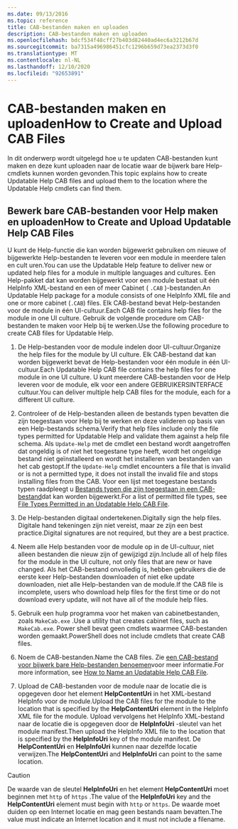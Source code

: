 ```yaml
---
ms.date: 09/13/2016
ms.topic: reference
title: CAB-bestanden maken en uploaden
description: CAB-bestanden maken en uploaden
ms.openlocfilehash: bdcf534f48cff27b403d82440ad4ec6a3212b67d
ms.sourcegitcommit: ba7315a496986451cfc1296b659d73ea2373d3f0
ms.translationtype: MT
ms.contentlocale: nl-NL
ms.lasthandoff: 12/10/2020
ms.locfileid: "92653891"
---
```

# <a name="how-to-create-and-upload-cab-files"></a><span data-ttu-id="c1aed-103">CAB-bestanden maken en uploaden</span><span class="sxs-lookup"><span data-stu-id="c1aed-103">How to Create and Upload CAB Files</span></span>

<span data-ttu-id="c1aed-104">In dit onderwerp wordt uitgelegd hoe u te updaten CAB-bestanden kunt maken en deze kunt uploaden naar de locatie waar de bijwerk bare Help-cmdlets kunnen worden gevonden.</span><span class="sxs-lookup"><span data-stu-id="c1aed-104">This topic explains how to create Updatable Help CAB files and upload them to the location where the Updatable Help cmdlets can find them.</span></span>

## <a name="how-to-create-and-upload-updatable-help-cab-files"></a><span data-ttu-id="c1aed-105">Bewerk bare CAB-bestanden voor Help maken en uploaden</span><span class="sxs-lookup"><span data-stu-id="c1aed-105">How to Create and Upload Updatable Help CAB Files</span></span>

<span data-ttu-id="c1aed-106">U kunt de Help-functie die kan worden bijgewerkt gebruiken om nieuwe of bijgewerkte Help-bestanden te leveren voor een module in meerdere talen en cult uren.</span><span class="sxs-lookup"><span data-stu-id="c1aed-106">You can use the Updatable Help feature to deliver new or updated help files for a module in multiple languages and cultures.</span></span> <span data-ttu-id="c1aed-107">Een Help-pakket dat kan worden bijgewerkt voor een module bestaat uit één HelpInfo XML-bestand en een of meer Cabinet ( `.CAB` )-bestanden.</span><span class="sxs-lookup"><span data-stu-id="c1aed-107">An Updatable Help package for a module consists of one HelpInfo XML file and one or more cabinet (`.CAB`) files.</span></span> <span data-ttu-id="c1aed-108">Elk CAB-bestand bevat Help-bestanden voor de module in één UI-cultuur.</span><span class="sxs-lookup"><span data-stu-id="c1aed-108">Each CAB file contains help files for the module in one UI culture.</span></span> <span data-ttu-id="c1aed-109">Gebruik de volgende procedure om CAB-bestanden te maken voor Help bij te werken.</span><span class="sxs-lookup"><span data-stu-id="c1aed-109">Use the following procedure to create CAB files for Updatable Help.</span></span>

1. <span data-ttu-id="c1aed-110">De Help-bestanden voor de module indelen door UI-cultuur.</span><span class="sxs-lookup"><span data-stu-id="c1aed-110">Organize the help files for the module by UI culture.</span></span> <span data-ttu-id="c1aed-111">Elk CAB-bestand dat kan worden bijgewerkt bevat de Help-bestanden voor één module in één UI-cultuur.</span><span class="sxs-lookup"><span data-stu-id="c1aed-111">Each Updatable Help CAB file contains the help files for one module in one UI culture.</span></span> <span data-ttu-id="c1aed-112">U kunt meerdere CAB-bestanden voor de Help leveren voor de module, elk voor een andere GEBRUIKERSINTERFACE cultuur.</span><span class="sxs-lookup"><span data-stu-id="c1aed-112">You can deliver multiple help CAB files for the module, each for a different UI culture.</span></span>

1. <span data-ttu-id="c1aed-113">Controleer of de Help-bestanden alleen de bestands typen bevatten die zijn toegestaan voor Help bij te werken en deze valideren op basis van een Help-bestands schema.</span><span class="sxs-lookup"><span data-stu-id="c1aed-113">Verify that help files include only the file types permitted for Updatable Help and validate them against a help file schema.</span></span> <span data-ttu-id="c1aed-114">Als `Update-Help` met de cmdlet een bestand wordt aangetroffen dat ongeldig is of niet het toegestane type heeft, wordt het ongeldige bestand niet geïnstalleerd en wordt het installeren van bestanden van het cab gestopt.</span><span class="sxs-lookup"><span data-stu-id="c1aed-114">If the `Update-Help` cmdlet encounters a file that is invalid or is not a permitted type, it does not install the invalid file and stops installing files from the CAB.</span></span> <span data-ttu-id="c1aed-115">Voor een lijst met toegestane bestands typen raadpleegt u [Bestands typen die zijn toegestaan in een CAB-bestand](./file-types-permitted-in-an-updatable-help-cab-file.md)dat kan worden bijgewerkt.</span><span class="sxs-lookup"><span data-stu-id="c1aed-115">For a list of permitted file types, see [File Types Permitted in an Updatable Help CAB File](./file-types-permitted-in-an-updatable-help-cab-file.md).</span></span>

1. <span data-ttu-id="c1aed-116">De Help-bestanden digitaal ondertekenen.</span><span class="sxs-lookup"><span data-stu-id="c1aed-116">Digitally sign the help files.</span></span> <span data-ttu-id="c1aed-117">Digitale hand tekeningen zijn niet vereist, maar ze zijn een best practice.</span><span class="sxs-lookup"><span data-stu-id="c1aed-117">Digital signatures are not required, but they are a best practice.</span></span>

1. <span data-ttu-id="c1aed-118">Neem alle Help bestanden voor de module op in de UI-cultuur, niet alleen bestanden die nieuw zijn of gewijzigd zijn.</span><span class="sxs-lookup"><span data-stu-id="c1aed-118">Include all of help files for the module in the UI culture, not only files that are new or have changed.</span></span> <span data-ttu-id="c1aed-119">Als het CAB-bestand onvolledig is, hebben gebruikers die de eerste keer Help-bestanden downloaden of niet elke update downloaden, niet alle Help-bestanden van de module.</span><span class="sxs-lookup"><span data-stu-id="c1aed-119">If the CAB file is incomplete, users who download help files for the first time or do not download every update, will not have all of the module help files.</span></span>

1. <span data-ttu-id="c1aed-120">Gebruik een hulp programma voor het maken van cabinetbestanden, zoals `MakeCab.exe` .</span><span class="sxs-lookup"><span data-stu-id="c1aed-120">Use a utility that creates cabinet files, such as `MakeCab.exe`.</span></span> <span data-ttu-id="c1aed-121">Power shell bevat geen cmdlets waarmee CAB-bestanden worden gemaakt.</span><span class="sxs-lookup"><span data-stu-id="c1aed-121">PowerShell does not include cmdlets that create CAB files.</span></span>

1. <span data-ttu-id="c1aed-122">Noem de CAB-bestanden.</span><span class="sxs-lookup"><span data-stu-id="c1aed-122">Name the CAB files.</span></span> <span data-ttu-id="c1aed-123">Zie [een CAB-bestand voor bijwerk bare Help-bestanden benoemen](./how-to-name-an-updatable-help-cab-file.md)voor meer informatie.</span><span class="sxs-lookup"><span data-stu-id="c1aed-123">For more information, see [How to Name an Updatable Help CAB File](./how-to-name-an-updatable-help-cab-file.md).</span></span>

1. <span data-ttu-id="c1aed-124">Upload de CAB-bestanden voor de module naar de locatie die is opgegeven door het element **HelpContentUri** in het XML-bestand HelpInfo voor de module.</span><span class="sxs-lookup"><span data-stu-id="c1aed-124">Upload the CAB files for the module to the location that is specified by the **HelpContentUri** element in the HelpInfo XML file for the module.</span></span> <span data-ttu-id="c1aed-125">Upload vervolgens het HelpInfo XML-bestand naar de locatie die is opgegeven door de **HelpInfoUri** -sleutel van het module manifest.</span><span class="sxs-lookup"><span data-stu-id="c1aed-125">Then upload the HelpInfo XML file to the location that is specified by the **HelpInfoUri** key of the module manifest.</span></span> <span data-ttu-id="c1aed-126">De **HelpContentUri** en **HelpInfoUri** kunnen naar dezelfde locatie verwijzen.</span><span class="sxs-lookup"><span data-stu-id="c1aed-126">The **HelpContentUri** and **HelpInfoUri** can point to the same location.</span></span>

> [!CAUTION]
> <span data-ttu-id="c1aed-127">De waarde van de sleutel **HelpInfoUri** en het element **HelpContentUri** moet beginnen met `http` of `https` .</span><span class="sxs-lookup"><span data-stu-id="c1aed-127">The value of the **HelpInfoUri** key and the **HelpContentUri** element must begin with `http` or `https`.</span></span> <span data-ttu-id="c1aed-128">De waarde moet duiden op een Internet locatie en mag geen bestands naam bevatten.</span><span class="sxs-lookup"><span data-stu-id="c1aed-128">The value must indicate an Internet location and it must not include a filename.</span></span>
